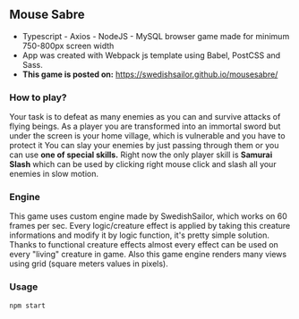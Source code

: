 ## Mouse Sabre
  
 - Typescript - Axios - NodeJS - MySQL browser game made for minimum 750-800px screen width
 - App was created with Webpack js template using Babel, PostCSS and Sass.
 - **This game is posted on:** https://swedishsailor.github.io/mousesabre/

### How to play?

Your task is to defeat as many enemies as you can and survive attacks of flying beings. 
As a player you are transformed into an immortal sword but under the screen is your home village, which is vulnerable and you have to protect it
You can slay your enemies by just passing through them or you can use **one of special skills.** Right now the only player skill is **Samurai Slash** which can be used by     clicking right mouse click and slash all your enemies in slow motion.

### Engine

This game uses custom engine made by SwedishSailor, which works on 60 frames per sec. Every logic/creature effect is applied by taking this creature informations and modify it by logic function, it's pretty simple solution. Thanks to functional creature effects almost every effect can be used on every "living" creature in game. Also this game engine renders many views using grid (square meters values in pixels).

### Usage

```bash
npm start
```
 
